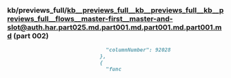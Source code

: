 ### kb/previews_full/kb__previews_full__kb__previews_full__kb__previews_full__flows__master-first__master-and-slot@auth.har.part025.md.part001.md.part001.md.part001.md (part 002)

```md
                                "columnNumber": 92028
                              },
                              {
                                "func
```

```
